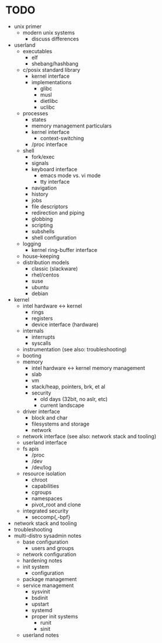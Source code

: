 # TODO

* unix primer
  * modern unix systems
      * discuss differences
* userland
  * executables
    * elf
    * shebang/hashbang
  * c/posix standard library
    * kernel interface
    * implementations
      * glibc
      * musl
      * dietlibc
      * uclibc
  * processes
    * states
    * memory management particulars
    * kernel interface
      * context-switching
    * /proc interface
  * shell
    * fork/exec
    * signals
    * keyboard interface
      * emacs mode vs. vi mode
      * tty interface
    * navigation
    * history
    * jobs
    * file descriptors
    * redirection and piping
    * globbing
    * scripting
    * subshells
    * shell configuration
  * logging
    * kernel ring-buffer interface
  * house-keeping
  * distribution models
    * classic (slackware)
    * rhel/centos
    * suse
    * ubuntu
    * debian
* kernel
  * intel hardware <-> kernel
    * rings
    * registers
    * device interface (hardware)
  * internals
    * interrupts
    * syscalls
  * instrumentation (see also: troubleshooting)
  * booting
  * memory
    * intel hardware <-> kernel memory management
    * slab
    * vm
    * stack/heap, pointers, brk, et al
    * security
      * old days (32bit, no aslr, etc)
      * current landscape
  * driver interface
    * block and char
    * filesystems and storage
    * network
  * network interface (see also: network stack and tooling)
  * userland interface
  * fs apis
    * /proc
    * /dev
    * /dev/log
  * resource isolation
    * chroot
    * capabilities
    * cgroups
    * namespaces
    * pivot_root and clone
  * integrated security
    * seccomp{,-bpf}
* network stack and tooling
* troubleshooting
* multi-distro sysadmin notes
  * base configuration
    * users and groups
  * network configuration
  * hardening notes
  * init system
    * configuration
  * package management
  * service management
    * sysvinit
    * bsdinit
    * upstart
    * systemd
    * proper init systems
      * runit
      * sinit
  * userland notes

